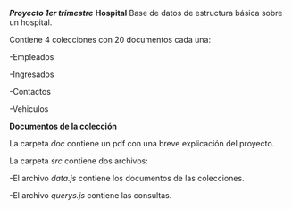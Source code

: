 ***Proyecto 1er trimestre***
**Hospital**
Base de datos de estructura básica sobre un hospital.

Contiene 4 colecciones con 20 documentos cada una:


-Empleados

-Ingresados

-Contactos

-Vehiculos



**Documentos de la colección**

La carpeta *doc* contiene un pdf con una breve explicación del proyecto.


La carpeta *src* contiene dos archivos:

-El archivo *data.js* contiene los documentos de las colecciones.

-El archivo *querys.js* contiene las consultas.


